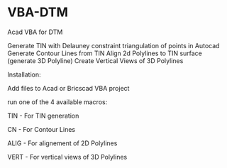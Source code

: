 # VBA-DTM

Acad VBA for DTM

Generate TIN with Delauney constraint triangulation of points in Autocad
Generate Contour Lines from TIN
Align 2d Polylines to TIN surface (generate 3D Polyline)
Create Vertical Views of 3D Polylines

Installation:

Add files to Acad or Bricscad VBA project

run one of the 4 available macros:

TIN - For TIN generation

CN  - For Contour Lines

ALIG - For alignement of 2D Polylines

VERT - For vertical views of 3D Polylines
